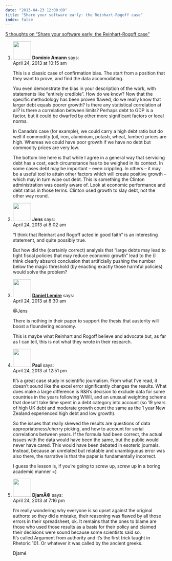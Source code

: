 ```yaml
---
date: "2013-04-23 12:00:00"
title: "Share your software early: the Reinhart-Rogoff case"
index: false
---
```


[5 thoughts on &ldquo;Share your software early: the Reinhart-Rogoff case&rdquo;](/lemire/blog/2013/04-23-share-your-software-early-the-reinhart-rogoff-case)

<ol class="comment-list">
<li id="comment-83100" class="comment even thread-even depth-1">
<div class="comment-author vcard">
<img alt src="https://secure.gravatar.com/avatar/1b5f40ec7c1e07935001188ea498d188?s=56&#038;d=mm&#038;r=g" srcset="https://secure.gravatar.com/avatar/1b5f40ec7c1e07935001188ea498d188?s=112&#038;d=mm&#038;r=g 2x" class="avatar avatar-56 photo" height="56" width="56" decoding="async" /> <b class="fn">Dominic Amann</b> <span class="says">says:</span> </div>
<div class="comment-metadata"><time datetime="2013-04-24T10:15:16+00:00">April 24, 2013 at 10:15 am</time></a> </div>
<div class="comment-content">
<p>This is a classic case of confirmation bias. The start from a position that they want to prove, and find the data accomodating.</p>
<p>You even demonstrate the bias in your description of the work, with statements like &ldquo;entirely credible&rdquo;. How do we know? Now that the specific methodology has been proven flawed, do we really know that larger debt equals poorer growth? Is there any statistical correlation at all? Is there a correlation between limits? Perhaps debt to GDP is a factor, but it could be dwarfed by other more significant factors or local norms.</p>
<p>In Canada&rsquo;s case (for example), we could carry a high debt ratio but do well if commodity (oil, iron, aluminium, potash, wheat, lumber) prices are high. Whereas we could have poor growth if we have no debt but commodity prices are very low.</p>
<p>The bottom line here is that while I agree in a general way that servicing debt has a cost, each circumstance has to be weighed in its context. In some cases debt may be important &#8211; even crippling. In others &#8211; it may be a useful tool to attain other factors which will create positive growth &#8211; which may in turn wipe out debt. This is something the Clinton administration was ceanly aware of. Look at economic performance and debt ratios in those terms. Clinton used growth to slay debt, not the other way round.</p>
</div>
</li>
<li id="comment-83077" class="comment odd alt thread-odd thread-alt depth-1">
<div class="comment-author vcard">
<img alt src="https://secure.gravatar.com/avatar/1fedcc39c67a15cad6b81b99c088203a?s=56&#038;d=mm&#038;r=g" srcset="https://secure.gravatar.com/avatar/1fedcc39c67a15cad6b81b99c088203a?s=112&#038;d=mm&#038;r=g 2x" class="avatar avatar-56 photo" height="56" width="56" decoding="async" /> <b class="fn">Jens</b> <span class="says">says:</span> </div>
<div class="comment-metadata"><time datetime="2013-04-24T08:02:22+00:00">April 24, 2013 at 8:02 am</time></a> </div>
<div class="comment-content">
<p>&ldquo;I think that Reinhart and Rogoff acted in good faith&rdquo; is an interesting statement, and quite possibly true.</p>
<p>But how did the (certainly correct) analysis that &ldquo;large debts may lead to tight fiscal policies that may reduce economic growth&rdquo; lead to the (I think clearly absurd) conclusion that artificially pushing the number below the magic threshold (by enacting exactly those harmful policies) would solve the problem?</p>
</div>
</li>
<li id="comment-83078" class="comment byuser comment-author-lemire bypostauthor even thread-even depth-1">
<div class="comment-author vcard">
<img alt src="https://secure.gravatar.com/avatar/2ca999bef9535950f5b84281a4dab006?s=56&#038;d=mm&#038;r=g" srcset="https://secure.gravatar.com/avatar/2ca999bef9535950f5b84281a4dab006?s=112&#038;d=mm&#038;r=g 2x" class="avatar avatar-56 photo" height="56" width="56" loading="lazy" decoding="async" /> <b class="fn"><a href="https://lemire.me/en/" class="url" rel="ugc">Daniel Lemire</a></b> <span class="says">says:</span> </div>
<div class="comment-metadata"><time datetime="2013-04-24T08:30:12+00:00">April 24, 2013 at 8:30 am</time></a> </div>
<div class="comment-content">
<p>@Jens</p>
<p>There is nothing in their paper to support the thesis that austerity will boost a floundering economy. </p>
<p>This is maybe what Reinhart and Rogoff believe and advocate but, as far as I can tell, this is not what they wrote in their research.</p>
</div>
</li>
<li id="comment-83118" class="comment odd alt thread-odd thread-alt depth-1">
<div class="comment-author vcard">
<img alt src="https://secure.gravatar.com/avatar/c47d7a71160b9ec79d34316139ff3cdb?s=56&#038;d=mm&#038;r=g" srcset="https://secure.gravatar.com/avatar/c47d7a71160b9ec79d34316139ff3cdb?s=112&#038;d=mm&#038;r=g 2x" class="avatar avatar-56 photo" height="56" width="56" loading="lazy" decoding="async" /> <b class="fn">Paul</b> <span class="says">says:</span> </div>
<div class="comment-metadata"><time datetime="2013-04-24T12:51:41+00:00">April 24, 2013 at 12:51 pm</time></a> </div>
<div class="comment-content">
<p>It&rsquo;s a great case study in scientific journalism. From what I&rsquo;ve read, it doesn&rsquo;t sound like the excel error significantly changes the results. What does make a large difference is R&amp;R&rsquo;s decision to exclude data for some countries in the years following WWII, and an unusual weighting scheme that doesn&rsquo;t take time spent in a debt category into account (so 19 years of high UK debt and moderate growth count the same as the 1 year New Zealand experienced high debt and low growth).</p>
<p>So the issues that really skewed the results are questions of data appropriateness/cherry picking, and how to account for serial correlations between years. If the formula had been correct, the actual issues with the data would have been the same, but the public would never have cared. This would have been debated in esoteric journals. Instead, because an unrelated but relatable and unambiguous error was also there, the narrative is that the paper is fundamentally incorrect.</p>
<p>I guess the lesson is, if you&rsquo;re going to screw up, screw up in a boring academic manner =)</p>
</div>
</li>
<li id="comment-83141" class="comment even thread-even depth-1">
<div class="comment-author vcard">
<img alt src="https://secure.gravatar.com/avatar/3aefd8879773a7d1afabfd02d2a47b1d?s=56&#038;d=mm&#038;r=g" srcset="https://secure.gravatar.com/avatar/3aefd8879773a7d1afabfd02d2a47b1d?s=112&#038;d=mm&#038;r=g 2x" class="avatar avatar-56 photo" height="56" width="56" loading="lazy" decoding="async" /> <b class="fn">DjamÃ©</b> <span class="says">says:</span> </div>
<div class="comment-metadata"><time datetime="2013-04-24T19:16:15+00:00">April 24, 2013 at 7:16 pm</time></a> </div>
<div class="comment-content">
<p>I&rsquo;m really wondering why everyone is so upset against the original authors: so they did a mistake, their reasoning was flawed by all those errors in their spreadsheet, ok. It remains that the ones to blame are those who used those results as a basis for their policy and claimed their decisions were sound because some scientists said so.<br/>
It&rsquo;s called Argument from authority and it&rsquo;s the first trick taught in Rhetoric 101. Or whatever it was called by the ancient greeks.</p>
<p>Djamé</p>
</div>
</li>
</ol>
